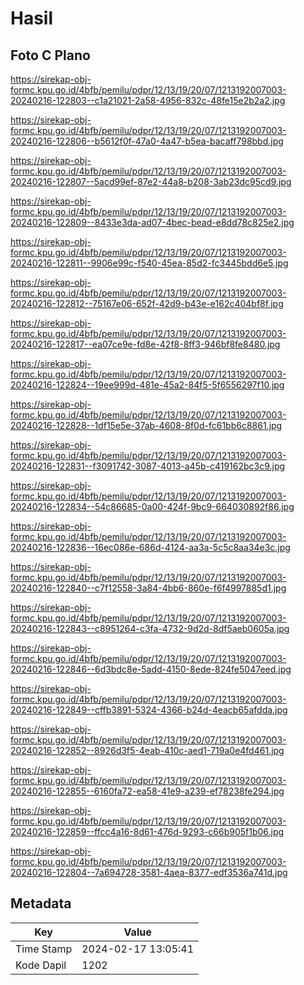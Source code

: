 # Hasil

## Foto C Plano

https://sirekap-obj-formc.kpu.go.id/4bfb/pemilu/pdpr/12/13/19/20/07/1213192007003-20240216-122803--c1a21021-2a58-4956-832c-48fe15e2b2a2.jpg

https://sirekap-obj-formc.kpu.go.id/4bfb/pemilu/pdpr/12/13/19/20/07/1213192007003-20240216-122806--b5612f0f-47a0-4a47-b5ea-bacaff798bbd.jpg

https://sirekap-obj-formc.kpu.go.id/4bfb/pemilu/pdpr/12/13/19/20/07/1213192007003-20240216-122807--5acd99ef-87e2-44a8-b208-3ab23dc95cd9.jpg

https://sirekap-obj-formc.kpu.go.id/4bfb/pemilu/pdpr/12/13/19/20/07/1213192007003-20240216-122809--8433e3da-ad07-4bec-bead-e8dd78c825e2.jpg

https://sirekap-obj-formc.kpu.go.id/4bfb/pemilu/pdpr/12/13/19/20/07/1213192007003-20240216-122811--9906e99c-f540-45ea-85d2-fc3445bdd6e5.jpg

https://sirekap-obj-formc.kpu.go.id/4bfb/pemilu/pdpr/12/13/19/20/07/1213192007003-20240216-122812--75167e06-652f-42d9-b43e-e162c404bf8f.jpg

https://sirekap-obj-formc.kpu.go.id/4bfb/pemilu/pdpr/12/13/19/20/07/1213192007003-20240216-122817--ea07ce9e-fd8e-42f8-8ff3-946bf8fe8480.jpg

https://sirekap-obj-formc.kpu.go.id/4bfb/pemilu/pdpr/12/13/19/20/07/1213192007003-20240216-122824--19ee999d-481e-45a2-84f5-5f6556297f10.jpg

https://sirekap-obj-formc.kpu.go.id/4bfb/pemilu/pdpr/12/13/19/20/07/1213192007003-20240216-122828--1df15e5e-37ab-4608-8f0d-fc61bb6c8861.jpg

https://sirekap-obj-formc.kpu.go.id/4bfb/pemilu/pdpr/12/13/19/20/07/1213192007003-20240216-122831--f3091742-3087-4013-a45b-c419162bc3c9.jpg

https://sirekap-obj-formc.kpu.go.id/4bfb/pemilu/pdpr/12/13/19/20/07/1213192007003-20240216-122834--54c86685-0a00-424f-9bc9-664030892f86.jpg

https://sirekap-obj-formc.kpu.go.id/4bfb/pemilu/pdpr/12/13/19/20/07/1213192007003-20240216-122836--16ec086e-686d-4124-aa3a-5c5c8aa34e3c.jpg

https://sirekap-obj-formc.kpu.go.id/4bfb/pemilu/pdpr/12/13/19/20/07/1213192007003-20240216-122840--c7f12558-3a84-4bb6-860e-f6f4997885d1.jpg

https://sirekap-obj-formc.kpu.go.id/4bfb/pemilu/pdpr/12/13/19/20/07/1213192007003-20240216-122843--c8951264-c3fa-4732-9d2d-8df5aeb0605a.jpg

https://sirekap-obj-formc.kpu.go.id/4bfb/pemilu/pdpr/12/13/19/20/07/1213192007003-20240216-122846--6d3bdc8e-5add-4150-8ede-824fe5047eed.jpg

https://sirekap-obj-formc.kpu.go.id/4bfb/pemilu/pdpr/12/13/19/20/07/1213192007003-20240216-122849--cffb3891-5324-4366-b24d-4eacb65afdda.jpg

https://sirekap-obj-formc.kpu.go.id/4bfb/pemilu/pdpr/12/13/19/20/07/1213192007003-20240216-122852--8926d3f5-4eab-410c-aed1-719a0e4fd461.jpg

https://sirekap-obj-formc.kpu.go.id/4bfb/pemilu/pdpr/12/13/19/20/07/1213192007003-20240216-122855--6160fa72-ea58-41e9-a239-ef78238fe294.jpg

https://sirekap-obj-formc.kpu.go.id/4bfb/pemilu/pdpr/12/13/19/20/07/1213192007003-20240216-122859--ffcc4a16-8d61-476d-9293-c66b905f1b06.jpg

https://sirekap-obj-formc.kpu.go.id/4bfb/pemilu/pdpr/12/13/19/20/07/1213192007003-20240216-122804--7a694728-3581-4aea-8377-edf3536a741d.jpg


## Metadata

| Key        | Value               |
| ---------- | ------------------- |
| Time Stamp | 2024-02-17 13:05:41 |
| Kode Dapil | 1202                |



